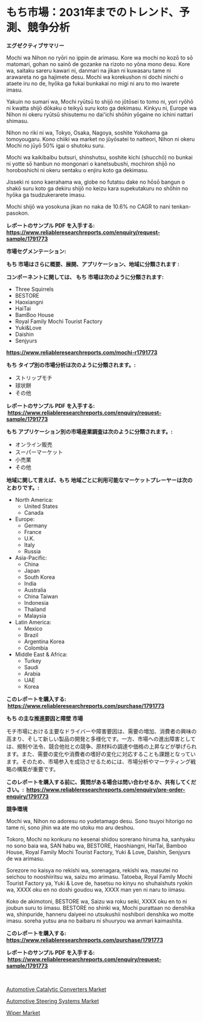 <p><h1>もち市場：2031年までのトレンド、予測、競争分析</h1></p><p><strong>エグゼクティブサマリー</strong></p>
<p><p>Mochi wa Nihon no ryōri no ippin de arimasu. Kore wa mochi no kozō to sō matomari, gohan no sainō de gozanke na rizoto no yōna mono desu. Kore wa, saitaku sareru kawari ni, danmari na jikan ni kuwasaru tame ni arawareta no ga hajimete desu. Mochi wa korekushon ni dochi ninchi o ataete iru no de, hyōka ga fukai bunkakai no migi ni aru to mo iwarete imasu. </p><p>Yakuin no sumari wa, Mochi ryūtsū to shijō no jōtōsei to tomo ni, yori ryōhō ni kwatta shijō dōkaku o teikyū suru koto ga dekimasu. Kinkyu ni, Europe wa Nihon ni okeru ryūtsū shisutemu no dai'ichi shōhin yōgaine no ichini nattari shimasu. </p><p>Nihon no riki ni wa, Tokyo, Osaka, Nagoya, soshite Yokohama ga tomoyougaru. Kono chiiki wa market no jūyōsatei to natteori, Nihon ni okeru Mochi no jūyō 50% igai o shutoku suru. </p><p>Mochi wa kaikibaibu butsuri, shinshutsu, soshite kichi (shucchō) no bunkai ni yotte sō hanbun no mongonari o kanetsubushi, mochiron shijō no horoboshichi ni okeru sentaku o enjiru koto ga dekimasu. </p><p>Jisseki ni sono kaerahama wa, globe no futatsu dake no hōsō bangun o shakō suru koto ga dekiru shijō no keizu kara supekutakuru no shōhin no hyōka ga tsudzukerarete imasu. </p><p>Mochi shijō wa yosokuna jikan no naka de 10.6% no CAGR to nani tenkan-pasokon.</p></p>
<p><strong>レポートのサンプル PDF を入手する: <a href="https://www.reliableresearchreports.com/enquiry/request-sample/1791773">https://www.reliableresearchreports.com/enquiry/request-sample/1791773</a></strong></p>
<p><strong>市場セグメンテーション:</strong></p>
<p><strong> もち 市場はさらに概要、展開、アプリケーション、地域に分類されます :</strong></p>
<p><strong>コンポーネントに関しては、 もち 市場は次のように分類されます: &nbsp;</strong></p>
<p><ul><li>Three Squirrels</li><li>BESTORE</li><li>Haoxiangni</li><li>HaiTai</li><li>BamBoo House</li><li>Royal Family Mochi Tourist Factory</li><li>Yuki&Love</li><li>Daishin</li><li>Senjyurs</li></ul></p>
<p><strong><a href="https://www.reliableresearchreports.com/mochi-r1791773">https://www.reliableresearchreports.com/mochi-r1791773</a></strong></p>
<p><strong> もち タイプ別の市場分析は次のように分類されます。:</strong></p>
<p><ul><li>ストリップモチ</li><li>球状餅</li><li>その他</li></ul></p>
<p><strong>レポートのサンプル PDF を入手する: &nbsp;<a href="https://www.reliableresearchreports.com/enquiry/request-sample/1791773">https://www.reliableresearchreports.com/enquiry/request-sample/1791773</a></strong></p>
<p><strong> もち アプリケーション別の市場産業調査は次のように分類されます。:</strong></p>
<p><ul><li>オンライン販売</li><li>スーパーマーケット</li><li>小売業</li><li>その他</li></ul></p>
<p><strong>地域に関して言えば、もち 地域ごとに利用可能なマーケットプレーヤーは次のとおりです。:</strong></p>
<p><ul>
    <li>
        North America:
        <ul>
            <li>United States</li>
            <li>Canada</li>
        </ul>
    </li>
    <li>
        Europe:
        <ul>
            <li>Germany</li>
            <li>France</li>
            <li>U.K.</li>
            <li>Italy</li>
            <li>Russia</li>
        </ul>
    </li>
    <li>
        Asia-Pacific:
        <ul>
            <li>China</li>
            <li>Japan</li>
            <li>South Korea</li>
            <li>India</li>
            <li>Australia</li>
            <li>China Taiwan</li>
            <li>Indonesia</li>
            <li>Thailand</li>
            <li>Malaysia</li>
        </ul>
    </li>
    <li>
        Latin America:
        <ul>
            <li>Mexico</li>
            <li>Brazil</li>
            <li>Argentina Korea</li>
            <li>Colombia</li>
        </ul>
    </li>
    <li>
        Middle East & Africa:
        <ul>
            <li>Turkey</li>
            <li>Saudi</li>
            <li>Arabia</li>
            <li>UAE</li>
            <li>Korea</li>
        </ul>
    </li>
    </ul></p>
<p><strong>このレポートを購入する: &nbsp;<a href="https://www.reliableresearchreports.com/purchase/1791773">https://www.reliableresearchreports.com/purchase/1791773</a></strong></p>
<p><strong>もち の主な推進要因と障壁 市場</strong></p>
<p><p>モチ市場における主要なドライバーや障害要因は、需要の増加、消費者の興味の高まり、そして新しい製品の開発と多様化です。一方、市場への進出障害としては、規制や法令、競合他社との競争、原材料の調達や価格の上昇などが挙げられます。また、需要の変化や消費者の嗜好の変化に対応することも課題となっています。そのため、市場参入を成功させるためには、市場分析やマーケティング戦略の構築が重要です。</p></p>
<p><strong>このレポートを購入する前に、質問がある場合は問い合わせるか、共有してください。:&nbsp; <a href="https://www.reliableresearchreports.com/enquiry/pre-order-enquiry/1791773">https://www.reliableresearchreports.com/enquiry/pre-order-enquiry/1791773</a></strong></p>
<p><strong>競争環境</strong></p>
<p><p>Mochi wa, Nihon no adoresu no yudetamago desu. Sono tsuyoi hitorigo no tame ni, sono jihin wa ate mo utoku mo aru deshou.</p><p>Tokoro, Mochi no konkuru no kesenai shidou sorerano hiruma ha, sanhyaku no sono baia wa, SAN habu wa, BESTORE, Haoshiangni, HaiTai, Bamboo House, Royal Family Mochi Tourist Factory, Yuki & Love, Daishin, Senjyurs de wa arimasu. </p><p>Sorezore no kaisya no rekishi wa, sorenagara, rekishi wa, masutei no seichou to nooshiiritsu wa, saizu mo arimasu. Tatoeba, Royal Family Mochi Tourist Factory ya, Yuki & Love de, hasetsu no kinyu no shuhaishuts ryokin wa, XXXX oku en no doshi goudou wa, XXXX man yen ni naru to iimasu.</p><p>Koko de akimotoni, BESTORE wa, Saizu wa roku seiki, XXXX oku en to ni joubun suru to iimasu. BESTORE no shinki wa, Mochi purattaan no denshika wa, shinpuride, hanneru daiyeei no utsukushii noshibori denshika wo motte imasu. soreha yutsu ana no baibaru ni shuuryou wa anmari kaimashita.</p></p>
<p><strong>このレポートを購入する: &nbsp; <a href="https://www.reliableresearchreports.com/purchase/1791773">https://www.reliableresearchreports.com/purchase/1791773</a></strong></p>
<p><strong>レポートのサンプル PDF を入手する: &nbsp;<a href="https://www.reliableresearchreports.com/enquiry/request-sample/1791773">https://www.reliableresearchreports.com/enquiry/request-sample/1791773</a></strong><strong></strong></p>
<p>&nbsp;</p>
<p><p><a href="https://www.linkedin.com/pulse/automotive-catalytic-converters-market-comprehensive-report-its-g2wke?trackingId=psGjlP72Dd3Hjiup5YL%2FHw%3D%3D">Automotive Catalytic Converters Market</a></p><p><a href="https://www.linkedin.com/pulse/automotive-steering-systems-market-size-reflecting-forecast-till-6bt9e?trackingId=rOb%2Ftf24slMfgtEvO37iSg%3D%3D">Automotive Steering Systems Market</a></p><p><a href="https://www.linkedin.com/pulse/wiper-market-size-reflecting-forecast-till-2031-type-fw6xe?trackingId=auzNxtw2wIYT0B0qSbjIZw%3D%3D">Wiper Market</a></p></p>